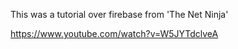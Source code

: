This was a tutorial over firebase from 'The Net Ninja'

<https://www.youtube.com/watch?v=W5JYTdclveA>